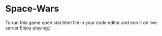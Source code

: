 # Space-Wars
To run this game open star.html file in your code editor and eun it on live server
Enjoy playing;)
